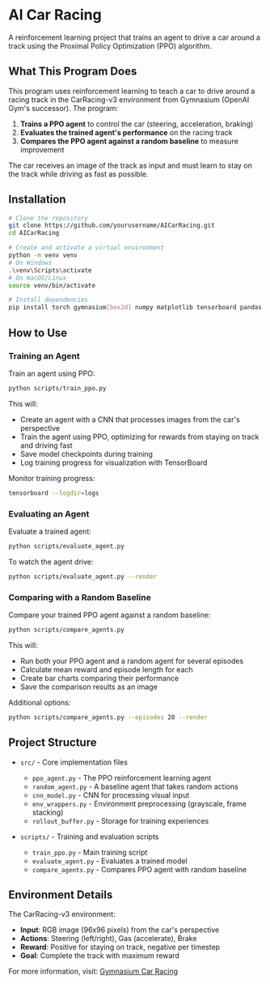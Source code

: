 # AI Car Racing

A reinforcement learning project that trains an agent to drive a car around a track using the Proximal Policy Optimization (PPO) algorithm.

## What This Program Does

This program uses reinforcement learning to teach a car to drive around a racing track in the CarRacing-v3 environment from Gymnasium (OpenAI Gym's successor). The program:

1. **Trains a PPO agent** to control the car (steering, acceleration, braking)
2. **Evaluates the trained agent's performance** on the racing track
3. **Compares the PPO agent against a random baseline** to measure improvement

The car receives an image of the track as input and must learn to stay on the track while driving as fast as possible.

## Installation

```bash
# Clone the repository
git clone https://github.com/yourusername/AICarRacing.git
cd AICarRacing

# Create and activate a virtual environment
python -m venv venv
# On Windows
.\venv\Scripts\activate
# On macOS/Linux
source venv/bin/activate

# Install dependencies
pip install torch gymnasium[box2d] numpy matplotlib tensorboard pandas
```

## How to Use

### Training an Agent

Train an agent using PPO:

```bash
python scripts/train_ppo.py
```

This will:
- Create an agent with a CNN that processes images from the car's perspective
- Train the agent using PPO, optimizing for rewards from staying on track and driving fast
- Save model checkpoints during training
- Log training progress for visualization with TensorBoard

Monitor training progress:

```bash
tensorboard --logdir=logs
```

### Evaluating an Agent

Evaluate a trained agent:

```bash
python scripts/evaluate_agent.py
```

To watch the agent drive:

```bash
python scripts/evaluate_agent.py --render
```

### Comparing with a Random Baseline

Compare your trained PPO agent against a random baseline:

```bash
python scripts/compare_agents.py
```

This will:
- Run both your PPO agent and a random agent for several episodes
- Calculate mean reward and episode length for each
- Create bar charts comparing their performance
- Save the comparison results as an image

Additional options:

```bash
python scripts/compare_agents.py --episodes 20 --render
```

## Project Structure

- `src/` - Core implementation files
  - `ppo_agent.py` - The PPO reinforcement learning agent
  - `random_agent.py` - A baseline agent that takes random actions
  - `cnn_model.py` - CNN for processing visual input
  - `env_wrappers.py` - Environment preprocessing (grayscale, frame stacking)
  - `rollout_buffer.py` - Storage for training experiences

- `scripts/` - Training and evaluation scripts
  - `train_ppo.py` - Main training script
  - `evaluate_agent.py` - Evaluates a trained model
  - `compare_agents.py` - Compares PPO agent with random baseline

## Environment Details

The CarRacing-v3 environment:
- **Input**: RGB image (96x96 pixels) from the car's perspective
- **Actions**: Steering (left/right), Gas (accelerate), Brake
- **Reward**: Positive for staying on track, negative per timestep
- **Goal**: Complete the track with maximum reward

For more information, visit: [Gymnasium Car Racing](https://gymnasium.farama.org/environments/box2d/car_racing/)
